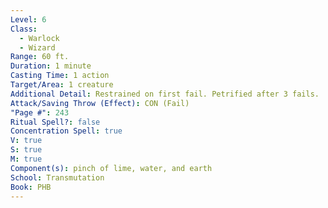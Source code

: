 ```yaml
---
Level: 6
Class:
  - Warlock
  - Wizard
Range: 60 ft.
Duration: 1 minute
Casting Time: 1 action
Target/Area: 1 creature
Additional Detail: Restrained on first fail. Petrified after 3 fails.
Attack/Saving Throw (Effect): CON (Fail)
"Page #": 243
Ritual Spell?: false
Concentration Spell: true
V: true
S: true
M: true
Component(s): pinch of lime, water, and earth
School: Transmutation
Book: PHB
---
```

